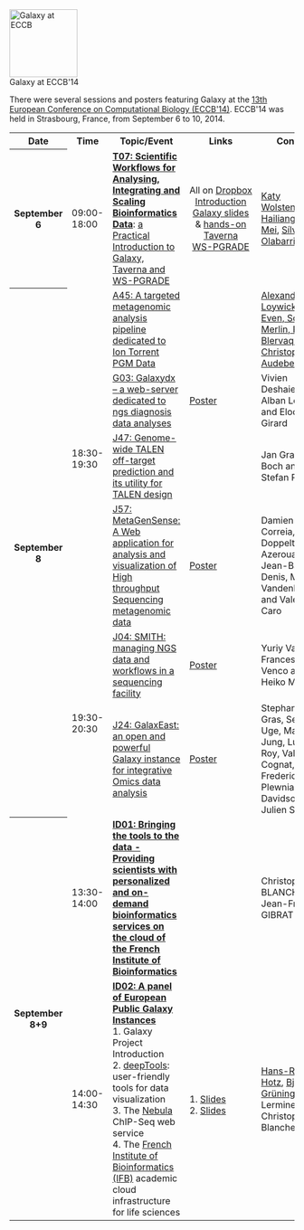 <div class='center'> 
<a href='http://www.eccb14.org/'><img src='/Images/Logos/ECCB2014Logo.png' alt='Galaxy at ECCB'14 / JOBIM' height="120" /></a>
</div>

<div class="title">Galaxy at ECCB'14</div>

There were several sessions and posters featuring Galaxy at the [13th European Conference on Computational Biology (ECCB'14)](http://www.eccb14.org/).  ECCB'14 was held in Strasbourg, France, from September 6 to 10, 2014.

<table>
  <tr class="th" >
    <th> Date </th>
    <th> Time </th>
    <th> Topic/Event </th>
    <th> Links </th>
    <th> Contact </th>
  </tr>
  <tr>
    <th> September 6 </th>
    <td> 09:00-18:00 </td>
    <td> <strong></em><a href='http://www.eccb14.org/program/tutorials/workflows'>T07: Scientific Workflows for Analysing, Integrating and Scaling Bioinformatics Data</a></strong>: <a href='http://www.eccb14.org/program/tutorials/workflows'>a Practical Introduction to Galaxy, Taverna and WS-PGRADE</a><em> </td>
    <td style=" text-align: center;"> All&nbsp;on&nbsp;<a href='http://bit.ly/1tHVmDF'>Dropbox</a><br /> <a href='ATTACHMENT_URLDocuments/Presentations/2014ECCB_WolstencroftIntro.pdf'>Introduction</a><br /> <a href='ATTACHMENT_URLDocuments/Presentations/2014ECCB_MeiGalaxy.pdf'>Galaxy slides</a> & <a href='ATTACHMENT_URLDocuments/Presentations/2014ECCB_MeiGalaxyHandsOn.pdf'>hands-on</a><br /> <a href='http://bit.ly/1m0oebG'>Taverna</a><br /> <a href='http://bit.ly/1tHVmDF'>WS-PGRADE</a> </td>
    <td> <a href='http://www.liacs.nl/~kwolsten/'>Katy Wolstencroft</a>, <a href='http://wiki.data.dtls.nl/index.php/User:Leon_Mei'>Hailiang (Leon) Mei</a>, <a href='http://staff.science.uva.nl/~silvia/'>Sílvia Olabarriaga</a> </td>
  </tr>
  <tr>
    <th rowspan=6> September 8 </th>
    <td rowspan=4> 18:30-19:30 </td>
    <td> </em><a href='http://www.eccb14.org/95'>A45: A targeted metagenomic analysis pipeline dedicated to Ion Torrent PGM Data</a><em> </td>
    <td> </td>
    <td> <a href='http://www.pegase-biosciences.com/pegase/le-sous-menu/'>Alexandre Loywick, Gael Even, Sophie Merlin, Renaud Blervaque and Christophe Audebert</a> </td>
  </tr>
  <tr>
    <td> </em><a href='http://www.eccb14.org/18-poster/101-poster-abstracts-a-7'>G03: Galaxydx – a web-server dedicated to ngs diagnosis data analyses</a><em> </td>
    <td> <a href='ATTACHMENT_URLDocuments/Posters/ECCB2014_GalaxyDX.pdf'>Poster</a> </td>
    <td> Vivien Deshaies, Alban Lermine and Elodie Girard </td>
  </tr>
  <tr>
    <td> </em><a href='http://www.eccb14.org/18-poster/103-poster-abstracts-a-9'>J47: Genome-wide TALEN off-target prediction and its utility for TALEN design</a><em> </td>
    <td> </td>
    <td> Jan Grau, Jens Boch and Stefan Posch </td>
  </tr>
  <tr>
    <td> </em><a href='http://www.eccb14.org/18-poster/103-poster-abstracts-a-9'>J57: MetaGenSense: A Web application for analysis and visualization of High throughput Sequencing metagenomic data</a><em> </td>
    <td> <a href='ATTACHMENT_URLDocuments/Posters/ECCB2014_MetaGenSense.pdf'>Poster</a> </td>
    <td> Damien Correia, Olivia Doppelt-Azeroual, Jean-Baptiste Denis, Mathias Vandenbogaert and Valérie Caro </td>
  </tr>
  <tr>
    <td rowspan=2> 19:30-20:30 </td>
    <td> </em><a href='http://www.eccb14.org/18-poster/103-poster-abstracts-a-9'>J04: SMITH: managing NGS data and workflows in a sequencing facility</a><em> </td>
    <td> <a href='ATTACHMENT_URLDocuments/Posters/ECCB2014_SMITH.png'>Poster</a> </td>
    <td> Yuriy Vaskin, Francesco Venco and Heiko Muller </td>
  </tr>
  <tr>
    <td> </em><a href='http://www.eccb14.org/18-poster/103-poster-abstracts-a-9'>J24: GalaxEast: an open and powerful Galaxy instance for integrative Omics data analysis</a><em> </td>
    <td> <a href='ATTACHMENT_URLDocuments/Posters/2014ECCB_GalaxEast.pdf'>Poster</a> </td>
    <td> Stephanie Le Gras, Serge Uge, Matthieu Jung, Ludovic Roy, Valerie Cognat, Frederic Plewniak, Irwin Davidson and Julien Seiler </td>
  </tr>
  <tr>
    <th rowspan=2> September 8+9 </th>
    <td> 13:30-14:00 </td>
    <td> <strong></em><a href='http://www.eccb14.org/program/demos'>ID01: Bringing the tools to the data - Providing scientists with personalized and on-demand bioinformatics services on the cloud of the French Institute of Bioinformatics</a></strong><em> </td>
    <td> </td>
    <td> Christophe BLANCHET, Jean-François GIBRAT </td>
  </tr>
  <tr>
    <td> 14:00-14:30 </td>
    <td> <strong></em><a href='http://www.eccb14.org/program/demos'>ID02: A panel of European Public Galaxy Instances</a></strong><em><br /></em> 1. Galaxy Project Introduction<em> <br /></em> 2. <a href='http://deeptools.ie-freiburg.mpg.de/'>deepTools</a>: user-friendly tools for data visualization<em><br /></em> 3. The <a href='http://nebula.curie.fr/'>Nebula</a> ChIP-Seq web service<em><br /></em> 4. The <a href='http://www.france-bioinformatique.fr'>French Institute of Bioinformatics (IFB)</a> academic cloud infrastructure for life sciences<em> </td>
    <td> <br /> 1.&nbsp;<a href='ATTACHMENT_URLHRH_final_20140908.pdf'>Slides</a><br /> 2. <a href='ATTACHMENT_URLDocuments/Presentations/2014_ECCB_deepTools.pdf'>Slides</a> </td>
    <td> <a href='/HansrudolfHotz.md'>Hans-Rudolf Hotz</a>, <a href='/BjoernGruening.md'>Björn Grüning</a>, Alban Lermine, Christophe Blanchet </td>
  </tr>
</table>

